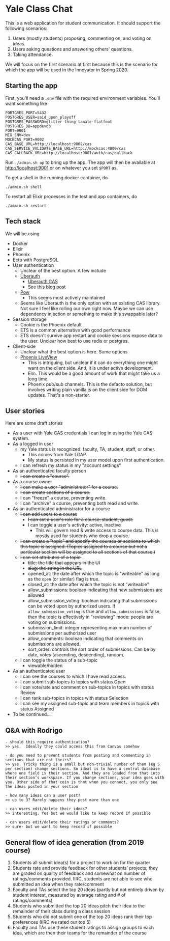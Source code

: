 # Yale Class Chat

This is a web application for student communication. It should support
the following scenarios:

1. Users (mostly students) proposing, commenting on, and voting on ideas.
2. Users asking questions and answering others' questions.
3. Taking attendance.

We will focus on the first scenario at first because this is the
scenario for which the app will
be used in the Innovator in Spring 2020.

## Starting the app

First, you'll need a `.env` file with the required environment
variables. You'll want something like

```
PORTGRES_PORT=5432
POSTGRES_USER=said_upon_playoff
POSTGRES_PASSWORD=glitter-thing-tamale-flatfoot
POSTGRES_DB=appdevdb
PORT=9001
MIX_ENV=dev
MOCKCAS_PORT=9002
CAS_BASE_URL=http://localhost:9002/cas
CAS_SERVICE_VALIDATE_BASE_URL=http://mockcas:4000/cas
CAS_CALLBACK_URL=http://localhost:9001/auth/cas/callback
```

Run `./admin.sh up` to bring up the app. The app will
then be available at [http://localhost:9001](http://localhost:9001)
or on whatever you set `$PORT` as.

To get a shell in the running docker container, do

```
./admin.sh shell
```

To restart all Elixir processes in the test and app containers, do

```
./admin.sh restart
```

## Tech stack

We will be using

- Docker
- Elixir
- Phoenix
- Ecto with PostgreSQL
- User authentication
  - Unclear of the best option. A few include
  - [Überauth](https://github.com/ueberauth/ueberauth)
    - [Überauth CAS](https://github.com/marceldegraaf/ueberauth_cas)
    - See [this blog
      post](http://brandonvergara.me/post/ueberauth_cas_with_phoenix/)
  - [Pow](https://github.com/danschultzer/pow)
    - This seems most actively maintained
  - Seems like Überauth is the only option with an existing
    CAS library. Not sure I feel like rolling our own right
    now. Maybe we can use dependency injection or something
    to make this swappable later?
- Session storage
  - Cookie is the Phoenix default
  - ETS is a common alternative with good performance
  - ETS doesn't survive app restart and cookie sessions
    expose data to the user. Unclear how best to use
    redis or postgres.
- Client-side
  - Unclear what the best option is here. Some options
  - [Phoenix LiveView](https://github.com/phoenixframework/phoenix_live_view)
    - This is intriguing, but unclear if it can do
      everything one might want on the client side.
      And, it is under active development.
    - Elm. This would be a good amount of work that
      might take us a long time.
    - Phoenix pub/sub channels. This is the defacto
      solution, but involves writing plain vanilla
      js on the client side for DOM updates. That's
      a non-starter.

## User stories

Here are some draft stories

- As a user with Yale CAS credentials I can log in using
  the Yale CAS system.
- As a logged in user
  - my Yale status is recognized: faculty, TA,
    student, staff, or other.
    - This comes from Yale LDAP.
    - My status is persisted in my user model upon
      first authentication.
  - I can refresh my status in my "account settings"
- As an authenticated faculty person
  - ~~I can create a "course".~~
- As a course owner
  - ~~I can make a user "administrator" for a course.~~
  - ~~I can create sections of a course.~~
  - I can "freeze" a course, preventing write.
  - I can "archive" a course, preventing both read and write.
- As an authenticated administrator for a course
  - ~~I can add users to a course~~
    - ~~I can set a user's role for a course: student, guest.~~
    - I can toggle a user's activity: active, inactive
      - This will govern read & write access to course
        data. This is mostly used for students who
        drop a course.
  - ~~I can create a "topic" and specify the courses or
    sections to which this topic is assigned. (Topics
    assigned to a course but not a particular section
    will be assigned to all sections of that course.)~~
  - ~~I can set attributes of a topic:~~
    - ~~title: the title that appears in the UI~~
    - ~~slug: the string in the URL~~
    - opened_at: the date after which the topic is "writeable"
      as long as the `open` (or similar) flag is true.
    - closed_at: the date after which the topic is not "writeable"
    - allow_submissions: boolean indicating that new submissions
      are allowed
    - allow_submission_voting: boolean indicating that submissions
      can be voted upon by authorized users. If `allow_submission_voting`
      is true and `allow_submissions` is false, then the topic is
      effectively in "reviewing" mode: people are voting on submissions.
    - submission_limit: integer representing maximum number of submissions per authorized user
    - allow_comments: boolean indicating that comments on submissions
      are allowed.
    - sort_order: controls the sort order of submissions. Can be
      by date, votes (ascending, descending), random.
  - I can toggle the status of a sub-topic
    - viewable/hidden
- As an authenticated user
  - I can see the courses to which I have read access.
  - I can submit sub-topics to topics with status Open
  - I can vote/rate and comment on sub-topics in topics with status Review
  - I can rank sub-topics in topics with status Selection
  - I can see my assigned sub-topic and team members in topics with status Assigned
- To be continued...

## Q&A with Rodrigo

```
- should this require authentication?
>> yes.  Ideally they could access this from Canvas somehow

- do you need to prevent students from posting and commenting in sections that are not theirs?
>> yes. Tricky thing is a small but non-trivial number of them (eg 5 per section) change sections. So ideal is to have a central database where one field is their section. And they are loaded from that into their section’s workspace. If you change sections, your idea goes with you. Other side of that coin is that when you connect, you only see the ideas posted in your section

- how many ideas can a user post?
>> up to 3? Rarely happens they post more than one

- can users edit/delete their ideas?
>> interesting. Yes but we would like to keep record if possible

- can users edit/delete their ratings or comments?
>> sure- but we want to keep record if possible
```

## General flow of idea generation (from 2019 course)

1. Students all submit idea(s) for a project to work on for the quarter
2. Students rate and provide feedback for other students' projects; they are graded on quality of feedback and somewhat on number of ratings/comments provided. IIRC, students are not able to see who submitted an idea when they rate/comment
3. Faculty and TAs select the top 20 ideas (partly but not entirely driven by student interest, measured by average rating and # of ratings/comments)
4. Students who submitted the top 20 ideas pitch their idea to the remainder of their class during a class session
5. Students who did not submit one of the top 20 ideas rank their top preferences (IIRC we rated our top 5)
6. Faculty and TAs use these student ratings to assign groups to each idea, which are then their teams for the remainder of the course
